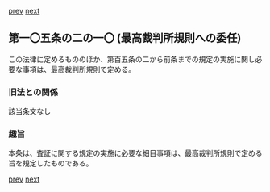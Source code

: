 [prev](/specific/markdowns/特許法/146_Mp-Ch_4-Se_2-At_105_2_9.md)
[next](/specific/markdowns/特許法/148_Mp-Ch_4-Se_2-At_105_2_11.md)
## 第一〇五条の二の一〇 (最高裁判所規則への委任)
この法律に定めるもののほか、第百五条の二から前条までの規定の実施に関し必要な事項は、最高裁判所規則で定める。


### 旧法との関係
該当条文なし

### 趣旨
本条は、査証に関する規定の実施に必要な細目事項は、最高裁判所規則で定める旨を規定したものである。


[prev](/specific/markdowns/特許法/146_Mp-Ch_4-Se_2-At_105_2_9.md)
[next](/specific/markdowns/特許法/148_Mp-Ch_4-Se_2-At_105_2_11.md)
